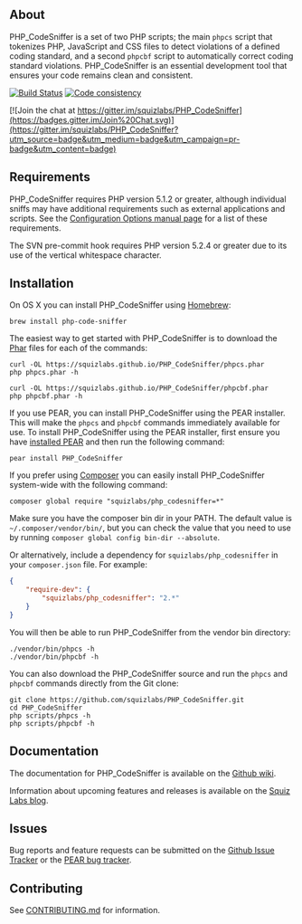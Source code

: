 About
-----

PHP\_CodeSniffer is a set of two PHP scripts; the main `phpcs` script that tokenizes PHP, JavaScript and CSS files to detect violations of a defined coding standard, and a second `phpcbf` script to automatically correct coding standard violations. PHP\_CodeSniffer is an essential development tool that ensures your code remains clean and consistent.

[![Build Status](https://travis-ci.org/squizlabs/PHP_CodeSniffer.svg?branch=phpcs-fixer)](https://travis-ci.org/squizlabs/PHP_CodeSniffer) [![Code consistency](http://squizlabs.github.io/PHP_CodeSniffer/analysis/squizlabs/PHP_CodeSniffer/grade.svg)](http://squizlabs.github.io/PHP_CodeSniffer/analysis/squizlabs/PHP_CodeSniffer)

[![Join the chat at https://gitter.im/squizlabs/PHP_CodeSniffer](https://badges.gitter.im/Join%20Chat.svg)](https://gitter.im/squizlabs/PHP_CodeSniffer?utm_source=badge&utm_medium=badge&utm_campaign=pr-badge&utm_content=badge)

Requirements
------------

PHP\_CodeSniffer requires PHP version 5.1.2 or greater, although individual sniffs may have additional requirements such as external applications and scripts. See the [Configuration Options manual page](https://github.com/squizlabs/PHP_CodeSniffer/wiki/Configuration-Options) for a list of these requirements.

The SVN pre-commit hook requires PHP version 5.2.4 or greater due to its use of the vertical whitespace character.

Installation
------------

On OS X you can install PHP\_CodeSniffer using [Homebrew](http://brew.sh/):

    brew install php-code-sniffer

The easiest way to get started with PHP\_CodeSniffer is to download the [Phar](http://php.net/manual/en/intro.phar.php) files for each of the commands:

    curl -OL https://squizlabs.github.io/PHP_CodeSniffer/phpcs.phar
    php phpcs.phar -h

    curl -OL https://squizlabs.github.io/PHP_CodeSniffer/phpcbf.phar
    php phpcbf.phar -h

If you use PEAR, you can install PHP\_CodeSniffer using the PEAR installer. This will make the `phpcs` and `phpcbf` commands immediately available for use. To install PHP\_CodeSniffer using the PEAR installer, first ensure you have [installed PEAR](http://pear.php.net/manual/en/installation.getting.php) and then run the following command:

    pear install PHP_CodeSniffer

If you prefer using [Composer](http://getcomposer.org/) you can easily install PHP_CodeSniffer system-wide with the following command:

    composer global require "squizlabs/php_codesniffer=*"

Make sure you have the composer bin dir in your PATH. The default value is `~/.composer/vendor/bin/`, but you can check the value that you need to use by running `composer global config bin-dir --absolute`.

Or alternatively, include a dependency for `squizlabs/php_codesniffer` in your `composer.json` file. For example:

```json
{
    "require-dev": {
        "squizlabs/php_codesniffer": "2.*"
    }
}
```

You will then be able to run PHP_CodeSniffer from the vendor bin directory:

    ./vendor/bin/phpcs -h
    ./vendor/bin/phpcbf -h

You can also download the PHP\_CodeSniffer source and run the `phpcs` and `phpcbf` commands directly from the Git clone:

    git clone https://github.com/squizlabs/PHP_CodeSniffer.git
    cd PHP_CodeSniffer
    php scripts/phpcs -h
    php scripts/phpcbf -h

Documentation
-------------

The documentation for PHP\_CodeSniffer is available on the [Github wiki](https://github.com/squizlabs/PHP_CodeSniffer/wiki).

Information about upcoming features and releases is available on the [Squiz Labs blog](http://www.squizlabs.com/php-codesniffer).

Issues
------

Bug reports and feature requests can be submitted on the [Github Issue Tracker](https://github.com/squizlabs/PHP_CodeSniffer/issues) or the [PEAR bug tracker](http://pear.php.net/package/PHP_CodeSniffer/bugs).

Contributing
-------------

See [CONTRIBUTING.md](CONTRIBUTING.md) for information.
